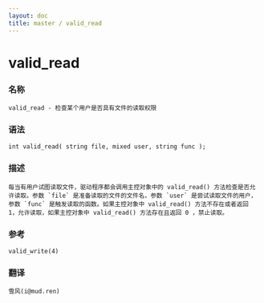```yaml
---
layout: doc
title: master / valid_read
---
```

# valid_read

### 名称

    valid_read - 检查某个用户是否具有文件的读取权限

### 语法

    int valid_read( string file, mixed user, string func );

### 描述

    每当有用户试图读取文件，驱动程序都会调用主控对象中的 valid_read() 方法检查是否允许读取。参数 `file` 是准备读取的文件的文件名，参数 `user` 是尝试读取文件的用户，参数 `func` 是触发读取的函数。如果主控对象中 valid_read() 方法不存在或者返回 1，允许读取，如果主控对象中 valid_read() 方法存在且返回 0 ，禁止读取。

### 参考

    valid_write(4)

### 翻译 ###

    雪风(i@mud.ren)
